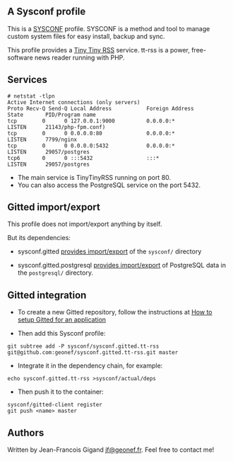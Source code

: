 ## A Sysconf profile

This is a [SYSCONF](https://github.com/geonef/sysconf.base)
profile. SYSCONF is a method and tool to manage custom system files
for easy install, backup and sync.

This profile provides a [Tiny Tiny RSS](http://tt-rss.org/) service. tt-rss is a power,
free-software news reader running with PHP.

## Services

```
# netstat -tlpn
Active Internet connections (only servers)
Proto Recv-Q Send-Q Local Address           Foreign Address         State       PID/Program name
tcp        0      0 127.0.0.1:9000          0.0.0.0:*               LISTEN      21143/php-fpm.conf)
tcp        0      0 0.0.0.0:80              0.0.0.0:*               LISTEN      7799/nginx      
tcp        0      0 0.0.0.0:5432            0.0.0.0:*               LISTEN      29057/postgres  
tcp6       0      0 :::5432                 :::*                    LISTEN      29057/postgres  
```

* The main service is TinyTinyRSS running on port 80.
* You can also access the PostgreSQL service on the port 5432.


## Gitted import/export

This profile does not import/export anything by itself.

But its dependencies:
* sysconf.gitted [provides import/export](https://github.com/geonef/sysconf.gitted/tree/master/tree/etc/gitted/sync) of the ```sysconf/``` directory

* sysconf.gitted.postgresql
  [provides import/export](https://github.com/geonef/sysconf.gitted.postgresql/tree/master/tree/etc/gitted/sync)
  of PostgreSQL data in the ```postgresql/``` directory.


## Gitted integration

* To create a new Gitted repository, follow the instructions at
  [How to setup Gitted for an application](https://github.com/geonef/sysconf.gitted/blob/master/doc/howto-create-new.md)
  
* Then add this Sysconf profile:
```
git subtree add -P sysconf/sysconf.gitted.tt-rss git@github.com:geonef/sysconf.gitted.tt-rss.git master
```

* Integrate it in the dependency chain, for example:
```
echo sysconf.gitted.tt-rss >sysconf/actual/deps
```

* Then push it to the container:
```
sysconf/gitted-client register
git push <name> master
```


## Authors

Written by Jean-Francois Gigand <jf@geonef.fr>. Feel free to contact me!
